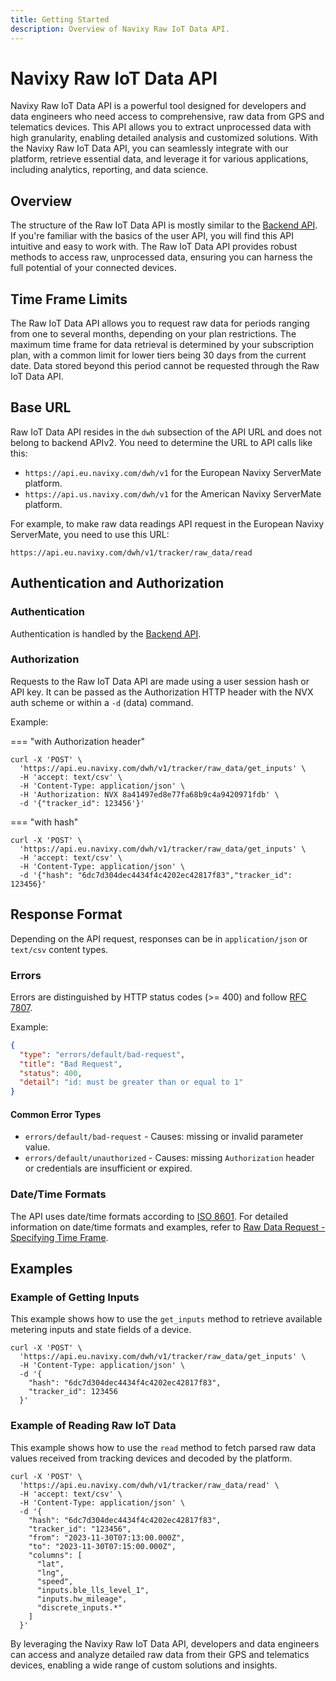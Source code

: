 ```yaml
---
title: Getting Started
description: Overview of Navixy Raw IoT Data API.
---
```

# Navixy Raw IoT Data API

Navixy Raw IoT Data API is a powerful tool designed for developers and data engineers who need access to comprehensive, raw data from GPS and telematics devices. This API allows you to extract unprocessed data with high granularity, enabling detailed analysis and customized solutions. With the Navixy Raw IoT Data API, you can seamlessly integrate with our platform, retrieve essential data, and leverage it for various applications, including analytics, reporting, and data science.

## Overview

The structure of the Raw IoT Data API is mostly similar to the [Backend API](../backend-api/getting-started/introduction.md). If you're familiar with the basics of the user API, you will find this API intuitive and easy to work with. The Raw IoT Data API provides robust methods to access raw, unprocessed data, ensuring you can harness the full potential of your connected devices.

## Time Frame Limits

The Raw IoT Data API allows you to request raw data for periods ranging from one to several months, depending on your plan restrictions. The maximum time frame for data retrieval is determined by your subscription plan, with a common limit for lower tiers being 30 days from the current date. Data stored beyond this period cannot be requested through the Raw IoT Data API.

## Base URL

Raw IoT Data API resides in the `dwh` subsection of the API URL and does not belong to backend APIv2. You need to determine the URL to API calls like this:
* `https://api.eu.navixy.com/dwh/v1` for the European Navixy ServerMate platform.
* `https://api.us.navixy.com/dwh/v1` for the American Navixy ServerMate platform.

For example, to make raw data readings API request in the European Navixy ServerMate, you need to use this URL:

```
https://api.eu.navixy.com/dwh/v1/tracker/raw_data/read
```

## Authentication and Authorization

### Authentication

Authentication is handled by the [Backend API](../backend-api/getting-started/authentication.md).

### Authorization

Requests to the Raw IoT Data API are made using a user session hash or API key. It can be passed as the Authorization HTTP header with the NVX auth scheme or within a `-d` (data) command.

Example:

=== "with Authorization header"

```shell
curl -X 'POST' \
  'https://api.eu.navixy.com/dwh/v1/tracker/raw_data/get_inputs' \
  -H 'accept: text/csv' \
  -H 'Content-Type: application/json' \
  -H 'Authorization: NVX 8a41497ed8e77fa68b9c4a9420971fdb' \
  -d '{"tracker_id": 123456'}'
```

=== "with hash"

```shell
curl -X 'POST' \
  'https://api.eu.navixy.com/dwh/v1/tracker/raw_data/get_inputs' \
  -H 'accept: text/csv' \
  -H 'Content-Type: application/json' \
  -d '{"hash": "6dc7d304dec4434f4c4202ec42817f83","tracker_id": 123456}'
```

## Response Format

Depending on the API request, responses can be in `application/json` or `text/csv` content types.

### Errors

Errors are distinguished by HTTP status codes (>= 400) and follow [RFC 7807](https://datatracker.ietf.org/doc/html/rfc7807).

Example:

```json
{
  "type": "errors/default/bad-request",
  "title": "Bad Request",
  "status": 400,
  "detail": "id: must be greater than or equal to 1"
}
```

#### Common Error Types

* `errors/default/bad-request` - Causes: missing or invalid parameter value.
* `errors/default/unauthorized` - Causes: missing `Authorization` header or credentials are insufficient or expired.

### Date/Time Formats

The API uses date/time formats according to [ISO 8601](https://en.wikipedia.org/wiki/ISO_8601). For detailed information on date/time formats and examples, refer to [Raw Data Request - Specifying Time Frame](../data-warehouse-api/guides/raw-data.md#specifying-time-frame).

## Examples

### Example of Getting Inputs

This example shows how to use the `get_inputs` method to retrieve available metering inputs and state fields of a device.

```shell
curl -X 'POST' \
  'https://api.eu.navixy.com/dwh/v1/tracker/raw_data/get_inputs' \
  -H 'Content-Type: application/json' \
  -d '{
    "hash": "6dc7d304dec4434f4c4202ec42817f83",
    "tracker_id": 123456
  }'
```

### Example of Reading Raw IoT Data

This example shows how to use the `read` method to fetch parsed raw data values received from tracking devices and decoded by the platform.

```shell
curl -X 'POST' \
  'https://api.eu.navixy.com/dwh/v1/tracker/raw_data/read' \
  -H 'accept: text/csv' \
  -H 'Content-Type: application/json' \
  -d '{
    "hash": "6dc7d304dec4434f4c4202ec42817f83",
    "tracker_id": "123456",
    "from": "2023-11-30T07:13:00.000Z",
    "to": "2023-11-30T07:15:00.000Z",
    "columns": [
      "lat",
      "lng",
      "speed",
      "inputs.ble_lls_level_1",
      "inputs.hw_mileage",
      "discrete_inputs.*"
    ]
  }'
```

By leveraging the Navixy Raw IoT Data API, developers and data engineers can access and analyze detailed raw data from their GPS and telematics devices, enabling a wide range of custom solutions and insights.